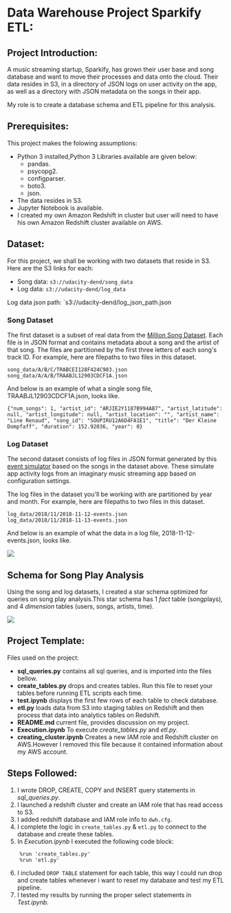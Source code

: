# Data Warehouse Project Sparkify ETL:
## Project Introduction:
A music streaming startup, Sparkify, has grown their user base and song database and want to move their processes and data onto the cloud. Their data resides in S3, in a directory of JSON logs on user activity on the app, as well as a directory with JSON metadata on the songs in their app.

My role is to create a database schema and ETL pipeline for this analysis.
## Prerequisites:
This project makes the folowing assumptions:
- Python 3 installed,Python 3 Libraries available are given below:
    - pandas.
    - psycopg2.
    - configparser.
    - boto3.
    - json.
- The data resides in S3.
- Jupyter Notebook is available.
- I created my own Amazon Redshift in cluster but user will need to have his own Amazon Redshift cluster available on AWS.
## Dataset:
For this project, we shall be working with two datasets that reside in S3. Here are the S3 links for each:

-   Song data:  `s3://udacity-dend/song_data`
-   Log data:  `s3://udacity-dend/log_data`

Log data json path:  `s3://udacity-dend/log_json_path.json
### Song Dataset

The first dataset is a subset of real data from the  [Million Song Dataset](https://labrosa.ee.columbia.edu/millionsong/). Each file is in JSON format and contains metadata about a song and the artist of that song. The files are partitioned by the first three letters of each song's track ID. For example, here are filepaths to two files in this dataset.

```
song_data/A/B/C/TRABCEI128F424C983.json
song_data/A/A/B/TRAABJL12903CDCF1A.json

```

And below is an example of what a single song file, TRAABJL12903CDCF1A.json, looks like.

```
{"num_songs": 1, "artist_id": "ARJIE2Y1187B994AB7", "artist_latitude": null, "artist_longitude": null, "artist_location": "", "artist_name": "Line Renaud", "song_id": "SOUPIRU12A6D4FA1E1", "title": "Der Kleine Dompfaff", "duration": 152.92036, "year": 0}
````
### Log Dataset

The second dataset consists of log files in JSON format generated by this  [event simulator](https://github.com/Interana/eventsim)  based on the songs in the dataset above. These simulate app activity logs from an imaginary music streaming app based on configuration settings.

The log files in the dataset you'll be working with are partitioned by year and month. For example, here are filepaths to two files in this dataset.

```
log_data/2018/11/2018-11-12-events.json
log_data/2018/11/2018-11-13-events.json

```

And below is an example of what the data in a log file, 2018-11-12-events.json, looks like.

![](https://video.udacity-data.com/topher/2019/February/5c6c3ce5_log-data/log-data.png)

## Schema for Song Play Analysis

Using the song and log datasets, I created a star schema optimized for queries on song play analysis.This star schema has 1  _fact_  table (songplays), and 4  _dimension_  tables (users, songs, artists, time). 

[![](https://github.com/kenhanscombe/project-postgres/raw/master/sparkify_erd.png?raw=true)](https://github.com/kenhanscombe/project-postgres/blob/master/sparkify_erd.png?raw=true)

## Project Template:
Files used on the project:

-  **sql_queries.py**  contains all sql queries, and is imported into the files bellow.
-  **create_tables.py**  drops and creates tables. Run this file to reset your tables before running ETL scripts each time.
-  **test.ipynb**  displays the first few rows of each table to check database.
-  **etl.py**  loads data from S3 into staging tables on Redshift and then process that data into analytics tables on Redshift.
-  **README.md**  current file, provides discussion on my project.
- **Execution.ipynb**  To execute *create_tables.py* and  *etl.py*.
-  **creating_cluster.ipynb** Creates a new IAM role and Redshift cluster on AWS.However I removed this file because it contained information about my AWS account.
## Steps Followed:
1. I wrote DROP, CREATE, COPY and INSERT query statements in *sql_queries.py*.
2.  I  launched a redshift cluster and create an IAM role that has read access to S3.
3. I  added redshift database and IAM role info to  `dwh.cfg`.
4. I  complete the logic in  `create_tables.py` & `etl.py`  to connect to the database and create these tables.
5. In *Execution.ipynb* I executed the following code block:
```
    %run 'create_tables.py'
    %run 'etl.py'
```
6. I included  `DROP TABLE`  statement for each table, this way I could run drop and create tables whenever i want to reset my database and test my ETL pipeline.
7.  I tested my results by running the proper select statements in *Test.ipynb*.

